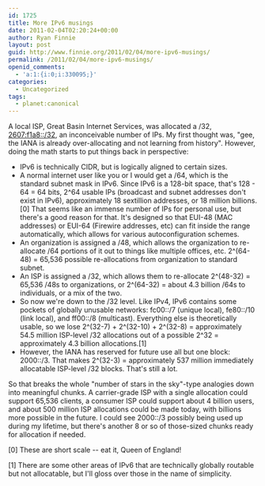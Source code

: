 ```yaml
---
id: 1725
title: More IPv6 musings
date: 2011-02-04T02:20:24+00:00
author: Ryan Finnie
layout: post
guid: http://www.finnie.org/2011/02/04/more-ipv6-musings/
permalink: /2011/02/04/more-ipv6-musings/
openid_comments:
  - 'a:1:{i:0;i:330095;}'
categories:
  - Uncategorized
tags:
  - planet:canonical
---
```

A local ISP, Great Basin Internet Services, was allocated a /32, [2607:f1a8::/32](http://whois.arin.net/rest/net/NET6-2607-F1A8-1), an inconceivable number of IPs. My first thought was, "gee, the IANA is already over-allocating and not learning from history". However, doing the math starts to put things back in perspective:

  * IPv6 is technically CIDR, but is logically aligned to certain sizes.
  * A normal internet user like you or I would get a /64, which is the standard subnet mask in IPv6. Since IPv6 is a 128-bit space, that's 128 - 64 = 64 bits, 2^64 usable IPs (broadcast and subnet addresses don't exist in IPv6), approximately 18 sextillion addresses, or 18 million billions.[0] That seems like an immense number of IPs for personal use, but there's a good reason for that. It's designed so that EUI-48 (MAC addresses) or EUI-64 (Firewire addresses, etc) can fit inside the range automatically, which allows for various autoconfiguration schemes.
  * An organization is assigned a /48, which allows the organization to re-allocate /64 portions of it out to things like multiple offices, etc. 2^(64-48) = 65,536 possible re-allocations from organization to standard subnet.
  * An ISP is assigned a /32, which allows them to re-allocate 2^(48-32) = 65,536 /48s to organizations, or 2^(64-32) = about 4.3 billion /64s to individuals, or a mix of the two.
  * So now we're down to the /32 level. Like IPv4, IPv6 contains some pockets of globally unusable networks: fc00::/7 (unique local), fe80::/10 (link local), and ff00::/8 (multicast). Everything else is theoretically usable, so we lose 2^(32-7) + 2^(32-10) + 2^(32-8) = approximately 54.5 million ISP-level /32 allocations out of a possible 2^32 = approximately 4.3 billion allocations.[1]
  * However, the IANA has reserved for future use all but one block: 2000::/3. That makes 2^(32-3) = approximately 537 million immediately allocatable ISP-level /32 blocks. That's still a lot.

So that breaks the whole "number of stars in the sky"-type analogies down into meaningful chunks. A carrier-grade ISP with a single allocation could support 65,536 clients, a consumer ISP could support about 4 billion users, and about 500 million ISP allocations could be made today, with billions more possible in the future. I could see 2000::/3 possibly being used up during my lifetime, but there's another 8 or so of those-sized chunks ready for allocation if needed.

[0] These are short scale -- eat it, Queen of England!
  
[1] There are some other areas of IPv6 that are technically globally routable but not allocatable, but I'll gloss over those in the name of simplicity.
